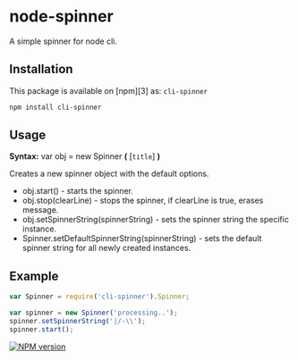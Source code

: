 # node-spinner

A simple spinner for node cli.

## Installation

This package is available on [npm][3] as: `cli-spinner`

``` sh
npm install cli-spinner
```

## Usage

**Syntax:** var obj = new Spinner **(** [`title`] **)** 

Creates a new spinner object with the default options.

* obj.start() - starts the spinner.
* obj.stop(clearLine) - stops the spinner, if clearLine is true, erases message.
* obj.setSpinnerString(spinnerString) - sets the spinner string the specific instance.
* Spinner.setDefaultSpinnerString(spinnerString) - sets the default spinner string for all newly created instances.

## Example

```js
var Spinner = require('cli-spinner').Spinner;

var spinner = new Spinner('processing..');
spinner.setSpinnerString('|/-\\');
spinner.start();
```

[![NPM version](https://badge.fury.io/js/cli-spinner.png)](http://badge.fury.io/js/cli-spinner)
